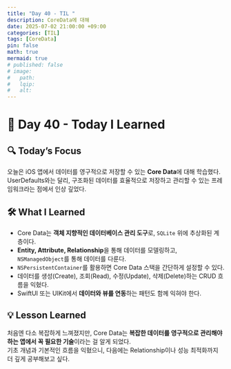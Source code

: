 ```yaml
---
title: "Day 40 - TIL "
description: CoreData에 대해
date: 2025-07-02 21:00:00 +09:00
categories: [TIL]
tags: [CoreData]
pin: false
math: true
mermaid: true
# published: false
# image:
#   path:
#   lqip: 
#   alt: 
---
```

 
# 📘 Day 40 - Today I Learned


## 🔍 Today’s Focus

오늘은 iOS 앱에서 데이터를 영구적으로 저장할 수 있는 **Core Data**에 대해 학습했다.  
UserDefaults와는 달리, 구조화된 데이터를 효율적으로 저장하고 관리할 수 있는 프레임워크라는 점에서 인상 깊었다.

## 🛠️ What I Learned

- Core Data는 **객체 지향적인 데이터베이스 관리 도구**로, `SQLite` 위에 추상화된 계층이다.
- **Entity, Attribute, Relationship**을 통해 데이터를 모델링하고, `NSManagedObject`를 통해 데이터를 다룬다.
- `NSPersistentContainer`를 활용하면 Core Data 스택을 간단하게 설정할 수 있다.
- 데이터를 생성(Create), 조회(Read), 수정(Update), 삭제(Delete)하는 CRUD 흐름을 익혔다.
- SwiftUI 또는 UIKit에서 **데이터와 뷰를 연동**하는 패턴도 함께 익혀야 한다.

## 💡 Lesson Learned

처음엔 다소 복잡하게 느껴졌지만, Core Data는 **복잡한 데이터를 영구적으로 관리해야 하는 앱에서 꼭 필요한 기술**이라는 걸 알게 되었다.  
기초 개념과 기본적인 흐름을 익혔으니, 다음에는 Relationship이나 성능 최적화까지 더 깊게 공부해보고 싶다.

